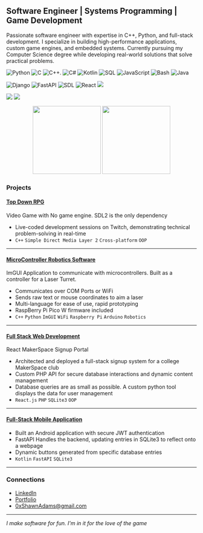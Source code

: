 ## Software Engineer | Systems Programming | Game Development

Passionate software engineer with expertise in C++, Python, and full-stack development. I specialize in building high-performance applications, custom game engines, and embedded systems. Currently pursuing my Computer Science degree while developing real-world solutions that solve practical problems.

![Python](https://img.shields.io/badge/-Python-3776AB?style=flat-square&logo=python&logoColor=white)
![C](https://img.shields.io/badge/-C-A8B9CC?style=flat-square&logo=c&logoColor=black)
![C++](https://img.shields.io/badge/-C++-00599C?style=flat-square&logo=c%2B%2B&logoColor=white).
![C#](https://img.shields.io/badge/-C%23-239120?style=flat-square&logo=c-sharp&logoColor=white)
![Kotlin](https://img.shields.io/badge/-Kotlin-0095D5?style=flat-square&logo=kotlin&logoColor=white)
![SQL](https://img.shields.io/badge/-SQL-4479A1?style=flat-square&logo=mysql&logoColor=white)
![JavaScript](https://img.shields.io/badge/-JavaScript-F7DF1E?style=flat-square&logo=javascript&logoColor=black)
![Bash](https://img.shields.io/badge/-Bash-4EAA25?style=flat-square&logo=gnu-bash&logoColor=white)
![Java](https://img.shields.io/badge/-Java-007396?style=flat-square&logo=java&logoColor=white)

![Django](https://img.shields.io/badge/-Django-092E20?style=flat-square&logo=django&logoColor=white)
![FastAPI](https://img.shields.io/badge/-FastAPI-009688?style=flat-square&logo=fastapi&logoColor=white)
![SDL](https://img.shields.io/badge/-SDL2-1E90FF?style=flat-square&logo=simple-directmedia-layer&logoColor=white)
![React](https://img.shields.io/badge/-React-61DAFB?style=flat-square&logo=react&logoColor=black)
![](https://img.shields.io/badge/-MongoDB-47A248?style=flat-square&logo=mongodb&logoColor=white)

![](https://img.shields.io/badge/-Windows-0078D6?style=flat-square&logo=windows&logoColor=white)
![](https://img.shields.io/badge/-Linux-FCC624?style=flat-square&logo=linux&logoColor=black)


<div align="center">
  <img height="180em" src="https://github-readme-stats.vercel.app/api?username=0xkitkoi&show_icons=true&theme=tokyonight&include_all_commits=true&count_private=true"/>
  <img height="180em" src="https://github-readme-stats.vercel.app/api/top-langs/?username=0xkitkoi&layout=compact&langs_count=8&theme=tokyonight"/>
</div>

### Projects

#### [Top Down RPG](https://github.com/0xKitKoi/ScuzzyGame)
Video Game with No game engine. SDL2 is the only dependency
- Live-coded development sessions on Twitch, demonstrating technical problem-solving in 
real-time 
- `C++` `Simple Direct Media Layer 2` `Cross-platform` `OOP`
---
#### [MicroController Robotics Software](https://github.com/0xKitKoi/Serial-Comunication-Walnut)
ImGUI Application to communicate with microcontrollers. Built as a controller for a Laser Turret.
- Communicates over COM Ports or WiFi
- Sends raw text or mouse coordinates to aim a laser
- Multi-language for ease of use, rapid prototyping
- RaspBerry Pi Pico W firmware included
- `C++` `Python` `ImGUI` `WiFi` `Raspberry Pi` `Arduino` `Robotics`
---
#### [Full Stack Web Development](https://github.com/0xKitKoi/StudentSignup)
React MakerSpace Signup Portal
- Architected and deployed a full-stack signup system for a college MakerSpace club 
- Custom PHP API for secure database interactions and dynamic content 
management 
- Database queries are as small as possible. A custom python tool displays the data for user management
- `React.js` `PHP` `SQLite3` `OOP`
---
#### [Full-Stack Mobile Application](https://github.com/0xKitKoi/WhatTheDawgDoin) 
- Built an Android application with secure JWT authentication
- FastAPI Handles the backend, updating entries in SQLite3 to reflect onto a webpage
- Dynamic buttons generated from specific database entries 
- `Kotlin` `FastAPI` `SQLite3`
---

### Connections
-  [LinkedIn](https://linkedin.com/in/0xShawnAdams)
-  [Portfolio](https://www.scuzzy.space/projects.html)
-  [0xShawnAdams@gmail.com](mailto:0xShawnAdams@gmail.com)

---
*I make software for fun. I'm in it for the love of the game*
